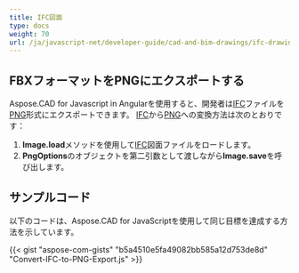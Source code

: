 ```yaml
---
title: IFC図面
type: docs
weight: 70
url: /ja/javascript-net/developer-guide/cad-and-bim-drawings/ifc-drawings/
---
```


## **FBXフォーマットをPNGにエクスポートする**

Aspose.CAD for Javascript in Angularを使用すると、開発者は[IFC](https://docs.fileformat.com/cad/ifc/)ファイルを[PNG](https://docs.fileformat.com/image/png/)形式にエクスポートできます。
[IFC](https://docs.fileformat.com/cad/ifc/)から[PNG](https://docs.fileformat.com/image/png/)への変換方法は次のとおりです：

1. **Image.load**メソッドを使用して[IFC](https://docs.fileformat.com/cad/ifc/)図面ファイルをロードします。
1. **PngOptions**のオブジェクトを第二引数として渡しながら**Image.save**を呼び出します。

## サンプルコード

以下のコードは、Aspose.CAD for JavaScriptを使用して同じ目標を達成する方法を示しています。

{{< gist "aspose-com-gists" "b5a4510e5fa49082bb585a12d753de8d" "Convert-IFC-to-PNG-Export.js" >}}

